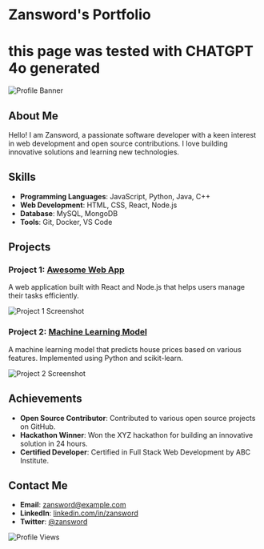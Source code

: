 # Zansword's Portfolio
# this page was tested with CHATGPT 4o generated

![Profile Banner](https://via.placeholder.com/800x200)

## About Me

Hello! I am Zansword, a passionate software developer with a keen interest in web development and open source contributions. I love building innovative solutions and learning new technologies.

## Skills

- **Programming Languages**: JavaScript, Python, Java, C++
- **Web Development**: HTML, CSS, React, Node.js
- **Database**: MySQL, MongoDB
- **Tools**: Git, Docker, VS Code

## Projects

### Project 1: [Awesome Web App](https://github.com/Zansword/awesome-web-app)

A web application built with React and Node.js that helps users manage their tasks efficiently.

![Project 1 Screenshot](https://via.placeholder.com/400x200)

### Project 2: [Machine Learning Model](https://github.com/Zansword/machine-learning-model)

A machine learning model that predicts house prices based on various features. Implemented using Python and scikit-learn.

![Project 2 Screenshot](https://via.placeholder.com/400x200)

## Achievements

- **Open Source Contributor**: Contributed to various open source projects on GitHub.
- **Hackathon Winner**: Won the XYZ hackathon for building an innovative solution in 24 hours.
- **Certified Developer**: Certified in Full Stack Web Development by ABC Institute.

## Contact Me

- **Email**: [zansword@example.com](mailto:zansword@example.com)
- **LinkedIn**: [linkedin.com/in/zansword](https://linkedin.com/in/zansword)
- **Twitter**: [@zansword](https://twitter.com/zansword)

![Profile Views](https://komarev.com/ghpvc/?username=Zansword&color=blue)

